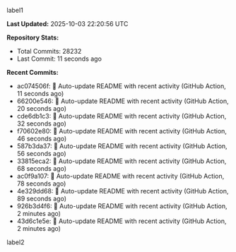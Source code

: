 
label1 
<!-- ACTIVITY_START -->
**Last Updated:** 2025-10-03 22:20:56 UTC

**Repository Stats:**
- Total Commits: 28232
- Last Commit: 11 seconds ago

**Recent Commits:**
- ac074506f: 🤖 Auto-update README with recent activity (GitHub Action, 11 seconds ago)
- 66200e546: 🤖 Auto-update README with recent activity (GitHub Action, 20 seconds ago)
- cde6db1c3: 🤖 Auto-update README with recent activity (GitHub Action, 32 seconds ago)
- f70602e80: 🤖 Auto-update README with recent activity (GitHub Action, 46 seconds ago)
- 587b3da37: 🤖 Auto-update README with recent activity (GitHub Action, 56 seconds ago)
- 33815eca2: 🤖 Auto-update README with recent activity (GitHub Action, 68 seconds ago)
- ac0f9a107: 🤖 Auto-update README with recent activity (GitHub Action, 78 seconds ago)
- 4e329dd68: 🤖 Auto-update README with recent activity (GitHub Action, 89 seconds ago)
- 926b3d4f6: 🤖 Auto-update README with recent activity (GitHub Action, 2 minutes ago)
- 43d6c1e5e: 🤖 Auto-update README with recent activity (GitHub Action, 2 minutes ago)
<!-- ACTIVITY_END -->

label2
